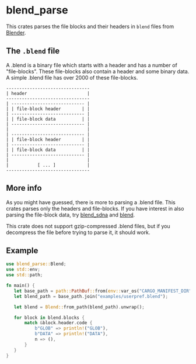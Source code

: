 # blend_parse

This crates parses the file blocks and their headers in `blend` files from [Blender](https://www.blender.org/).

## The `.blend` file

A .blend is a binary file which starts with a header and has a number of "file-blocks". These file-blocks also contain a header and some binary data. A simple .blend file has over 2000 of these file-blocks.

    --------------------------------
    | header                       |
    --------------------------------
    | ---------------------------- |
    | | file-block header        | |
    | ---------------------------- |
    | | file-block data          | |
    | ---------------------------- |
    |                              |
    | ---------------------------- |
    | | file-block header        | |
    | ---------------------------- |
    | | file-block data          | |
    | ---------------------------- |
    |                              |
    |           [ ... ]            |
    --------------------------------

## More info

As you might have guessed, there is more to parsing a .blend file. This crates parses only the headers and file-blocks. If you have interest in also parsing the file-block data, try [blend_sdna](todo:add_link) and [blend](todo:add_link).

This crate does not support gzip-compressed .blend files, but if you decompress the file before trying to parse it, it should work.

 ## Example

 ```rust
use blend_parse::Blend;
use std::env;
use std::path;

fn main() {
    let base_path = path::PathBuf::from(env::var_os("CARGO_MANIFEST_DIR").unwrap());
    let blend_path = base_path.join("examples/userpref.blend");

    let blend = Blend::from_path(blend_path).unwrap();

    for block in blend.blocks {
        match &block.header.code {
            b"GLOB" => println!("GLOB"),
            b"DATA" => println!("DATA"),
            n => (),
        }
    }
}
 ```

